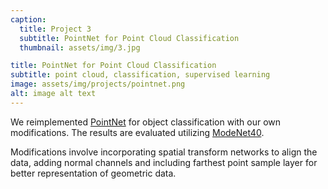 ```yaml
---
caption:
  title: Project 3
  subtitle: PointNet for Point Cloud Classification
  thumbnail: assets/img/3.jpg

title: PointNet for Point Cloud Classification
subtitle: point cloud, classification, supervised learning
image: assets/img/projects/pointnet.png
alt: image alt text
---
```

We reimplemented [PointNet](https://arxiv.org/pdf/1612.00593.pdf) for object classification with our own modifications. The results are evaluated utilizing [ModeNet40](https://arxiv.org/pdf/1612.00593.pdf). <br>

Modifications involve incorporating spatial transform networks to align the data, adding normal channels and including farthest point sample layer for better representation of geometric data.

<!-- {:.list-inline}
- Date: January 2017
- Client: Explore
- Category: Graphic Design -->

